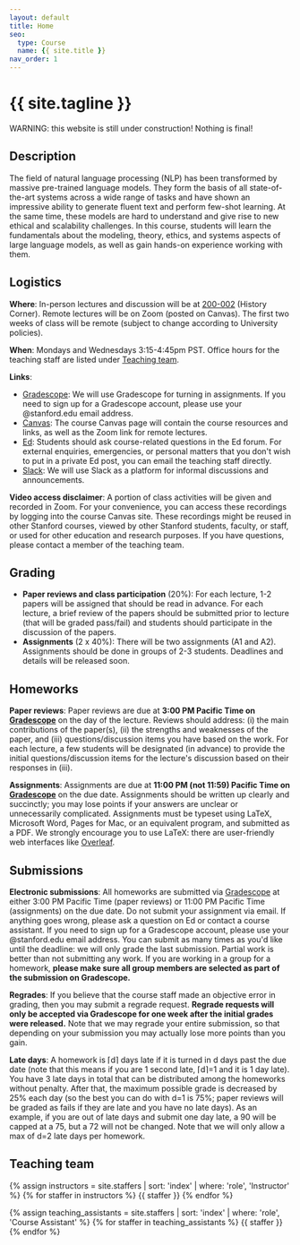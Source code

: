 ```yaml
---
layout: default
title: Home
seo:
  type: Course
  name: {{ site.title }}
nav_order: 1
---
```


# {{ site.tagline }}

<!--{% if site.announcements %}
{{ site.announcements.last }}
[Announcements](announcements.md){: .btn .btn-outline .fs-3 }
{% endif %}-->

WARNING: this website is still under construction!  Nothing is final!

## Description

The field of natural language processing (NLP) has been transformed by massive
pre-trained language models.  They form the basis of all state-of-the-art
systems across a wide range of tasks and have shown an impressive ability to
generate fluent text and perform few-shot learning.  At the same time, these
models are hard to understand and give rise to new ethical and scalability
challenges.  In this course, students will learn the fundamentals about the
modeling, theory, ethics, and systems aspects of large language models, as
well as gain hands-on experience working with them.

## Logistics

**Where**: In-person lectures and discussion will be at [200-002](https://goo.gl/maps/8ADRSg7nJ9xZC2Zd7) (History Corner). Remote lectures will be on Zoom (posted on Canvas). The first two weeks of class will be remote (subject to change according to University policies).

**When**: Mondays and Wednesdays 3:15-4:45pm PST. Office hours for the teaching staff are listed under [Teaching team](#teaching-team).

**Links**:
- [Gradescope](https://www.gradescope.com/courses/342794): We will use Gradescope for turning in assignments. If you need to sign up for a Gradescope account, please use your @stanford.edu email address. 
- [Canvas](https://canvas.stanford.edu/courses/149841): The course Canvas page will contain the course resources and links, as well as the Zoom link for remote lectures.
- [Ed](https://canvas.stanford.edu/courses/149841/external_tools/24287?display=borderless): Students should ask course-related questions in the Ed forum. For external enquiries, emergencies, or personal matters that you don't wish to put in a private Ed post, you can email the teaching staff directly.
- [Slack](https://canvas.stanford.edu/courses/149841/external_tools/11232): We will use Slack as a platform for informal discussions and announcements.

**Video access disclaimer**: A portion of class activities will be given and recorded in Zoom. For your convenience, you can access these recordings by logging into the course Canvas site. These recordings might be reused in other Stanford courses, viewed by other Stanford students, faculty, or staff, or used for other education and research purposes. If you have questions, please contact a member of the teaching team.

## Grading

- **Paper reviews and class participation** (20%): For each lecture, 1-2 papers will be assigned that should be read in advance. For each lecture, a brief review of the papers should be submitted prior to lecture (that will be graded pass/fail) and students should participate in the discussion of the papers.  
- **Assignments** (2 x 40%): There will be two assignments (A1 and A2). Assignments should be done in groups of 2-3 students. Deadlines and details will be released soon.    

## Homeworks

**Paper reviews**: Paper reviews are due at **3:00 PM Pacific Time on [Gradescope](https://www.gradescope.com/courses/342794)** on the day of the lecture. Reviews should address: (i) the main contributions of the paper(s), (ii) the strengths and weaknesses of the paper, and (iii) questions/discussion items you have based on the work. For each lecture, a few students will be designated (in advance) to provide the initial questions/discussion items for the lecture's discussion based on their responses in (iii). 

**Assignments**: Assignments are due at **11:00 PM (not 11:59) Pacific Time on [Gradescope](https://www.gradescope.com/courses/342794)** on the due date. Assignments should be written up clearly and succinctly; you may lose points if your answers are unclear or unnecessarily complicated. Assignments must be typeset using LaTeX, Microsoft Word, Pages for Mac, or an equivalent program, and submitted as a PDF. We strongly encourage you to use LaTeX: there are user-friendly web interfaces like [Overleaf](https://www.overleaf.com/).

## Submissions

**Electronic submissions**: All homeworks are submitted via [Gradescope](https://www.gradescope.com/courses/342794) at either 3:00 PM Pacific Time (paper reviews) or 11:00 PM Pacific Time (assignments) on the due date. Do not submit your assignment via email. If anything goes wrong, please ask a question on Ed or contact a course assistant. If you need to sign up for a Gradescope account, please use your @stanford.edu email address. You can submit as many times as you'd like until the deadline: we will only grade the last submission. Partial work is better than not submitting any work. If you are working in a group for a homework, **please make sure all group members are selected as part of the submission on Gradescope.** 

**Regrades**: If you believe that the course staff made an objective error in grading, then you may submit a regrade request. **Regrade requests will only be accepted via Gradescope for one week after the initial grades were released.** Note that we may regrade your entire submission, so that depending on your submission you may actually lose more points than you gain.

**Late days**: A homework is ⌈d⌉ days late if it is turned in d days past the due date (note that this means if you are 1 second late, ⌈d⌉=1 and it is 1 day late). You have 3 late days in total that can be distributed among the homeworks without penalty. After that, the maximum possible grade is decreased by 25% each day (so the best you can do with d=1 is 75%; paper reviews will be graded as fails if they are late and you have no late days). As an example, if you are out of late days and submit one day late, a 90 will be capped at a 75, but a 72 will not be changed. Note that we will only allow a max of d=2 late days per homework.

## Teaching team

{% assign instructors = site.staffers | sort: 'index' | where: 'role', 'Instructor' %}
{% for staffer in instructors %}
{{ staffer }}
{% endfor %}

{% assign teaching_assistants = site.staffers | sort: 'index' | where: 'role', 'Course Assistant' %}
{% for staffer in teaching_assistants %}
{{ staffer }}
{% endfor %}
